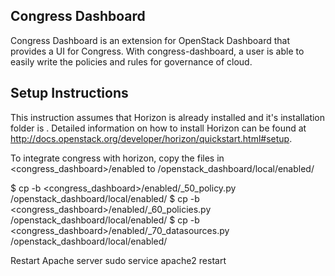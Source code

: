 Congress Dashboard
------------------

Congress Dashboard is an extension for OpenStack Dashboard that provides a UI
for Congress. With congress-dashboard, a user is able to easily write the
policies and rules for governance of cloud.

Setup Instructions
------------------

This instruction assumes that Horizon is already installed and it's
installation folder is <horizon>. Detailed information on how to install
Horizon can be found at
http://docs.openstack.org/developer/horizon/quickstart.html#setup.

To integrate congress with horizon, copy the files in
<congress_dashboard>/enabled to <horizon>/openstack_dashboard/local/enabled/

$ cp -b <congress_dashboard>/enabled/_50_policy.py <horizon>/openstack_dashboard/local/enabled/
$ cp -b <congress_dashboard>/enabled/_60_policies.py <horizon>/openstack_dashboard/local/enabled/
$ cp -b <congress_dashboard>/enabled/_70_datasources.py <horizon>/openstack_dashboard/local/enabled/

Restart Apache server
sudo service apache2 restart

